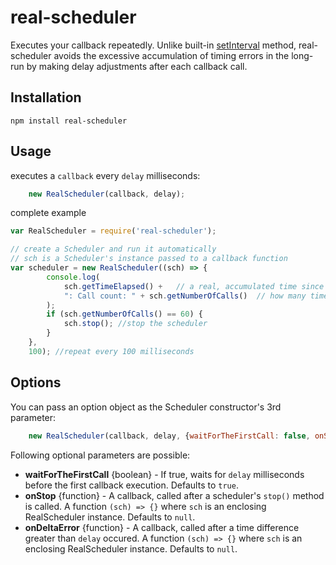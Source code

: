 real-scheduler
==================

Executes your callback repeatedly. Unlike built-in [setInterval](https://nodejs.org/api/timers.html#timers_setinterval_callback_delay_args) method, real-scheduler avoids the excessive accumulation of timing errors in the long-run by making delay adjustments after each callback call.

Installation
------------

`npm install real-scheduler`

Usage
-----

executes a `callback` every `delay` milliseconds:
```javascript
    new RealScheduler(callback, delay);
```

complete example
```javascript
var RealScheduler = require('real-scheduler');

// create a Scheduler and run it automatically
// sch is a Scheduler's instance passed to a callback function
var scheduler = new RealScheduler((sch) => {
        console.log(
            sch.getTimeElapsed() +   // a real, accumulated time since the scheduler's start
            ": Call count: " + sch.getNumberOfCalls()  // how many times this callback was called since the scheduler's start
        );
        if (sch.getNumberOfCalls() == 60) {
            sch.stop(); //stop the scheduler
        }
    },
    100); //repeat every 100 milliseconds

```

Options
-------

You can pass an option object as the Scheduler constructor's 3rd parameter:
```javascript
    new RealScheduler(callback, delay, {waitForTheFirstCall: false, onStop: myOnStopHandler});
```

Following optional parameters are possible:

* **waitForTheFirstCall** {boolean} - If true, waits for `delay` milliseconds before the first callback execution. Defaults to `true`.
* **onStop** {function} - A callback, called after a scheduler's `stop()` method is called. A function `(sch) => {}` where `sch` is an enclosing RealScheduler instance. Defaults to `null`.
* **onDeltaError** {function} - A callback, called after a time difference greater than `delay` occured. A function `(sch) => {}` where `sch` is an enclosing RealScheduler instance. Defaults to `null`.

